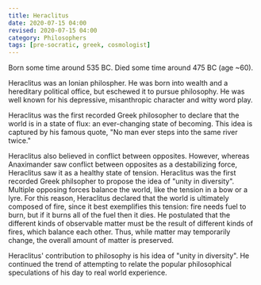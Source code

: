 ```yaml
---
title: Heraclitus
date: 2020-07-15 04:00
revised: 2020-07-15 04:00
category: Philosophers
tags: [pre-socratic, greek, cosmologist]
---
```

Born some time around 535 BC.
Died some time around 475 BC (age ~60).

Heraclitus was an Ionian philospher. He was born into wealth and a hereditary political office, but eschewed it to pursue philosophy. He was well known for his depressive, misanthropic character and witty word play.

Heraclitus was the first recorded Greek philosopher to declare that the world is in a state of flux: an ever-changing state of becoming. This idea is captured by his famous quote, "No man ever steps into the same river twice."

Heraclitus also believed in conflict between opposites. However, whereas Anaximander saw conflict between opposites as a destabilizing force, Heraclitus saw it as a healthy state of tension. Heraclitus was the first recorded Greek philsopher to propose the idea of "unity in diversity". Multiple opposing forces balance the world, like the tension in a bow or a lyre. For this reason, Heraclitus declared that the world is ultimately composed of fire, since it best exemplifies this tension: fire needs fuel to burn, but if it burns all of the fuel then it dies. He postulated that the different kinds of observable matter must be the result of different kinds of fires, which balance each other. Thus, while matter may temporarily change, the overall amount of matter is preserved.

Heraclitus' contribution to philosophy is his idea of "unity in diversity". He continued the trend of attempting to relate the popular philosophical speculations of his day to real world experience.
